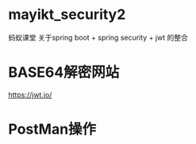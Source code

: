 # mayikt_security2

蚂蚁课堂 关于spring boot + spring security + jwt 的整合

# BASE64解密网站
https://jwt.io/

# PostMan操作


